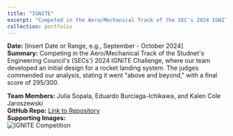 ```yaml
---
title: "IGNITE"
excerpt: "Competed in the Aero/Mechanical Track of the SEC's 2024 IGNITE Challenge with a rocket landing system design, earning near-perfect scores.<br/><img src='/images/ignite_competition.png'>"
collection: portfolio
---
```


**Date:** [Insert Date or Range, e.g., September - October 2024]  
**Summary:** Competing in the Aero/Mechanical Track of the Studnet's Engineering Council's (SECs') 2024 IGNITE Challenge, where our team developed an initial design for a rocket landing system. The judges commended our analysis, stating it went "above and beyond," with a final score of 295/300.  

**Team Members:** Julia Sopala, Eduardo Burciaga-Ichikawa, and Kalen Cole Jaroszewski  
**GitHub Repo:** [Link to Repository](https://github.com/Ian-Wilhite/Ignite24)  
**Supporting Images:**  
<img src="/images/ignite_competition.png" alt="IGNITE Competition" style="max-width: 100%;">
